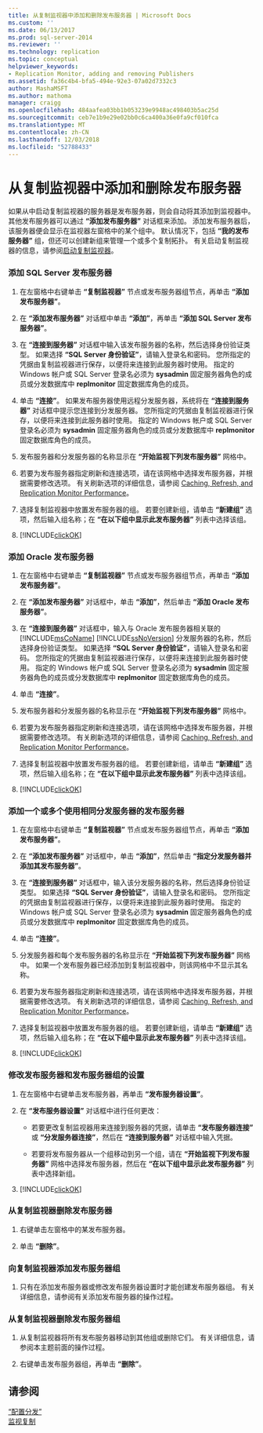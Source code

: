 ```yaml
---
title: 从复制监视器中添加和删除发布服务器 | Microsoft Docs
ms.custom: ''
ms.date: 06/13/2017
ms.prod: sql-server-2014
ms.reviewer: ''
ms.technology: replication
ms.topic: conceptual
helpviewer_keywords:
- Replication Monitor, adding and removing Publishers
ms.assetid: fa36c4b4-bfa5-494e-92e3-07a02d7332c3
author: MashaMSFT
ms.author: mathoma
manager: craigg
ms.openlocfilehash: 484aafea03bb1b053239e9948ac498403b5ac25d
ms.sourcegitcommit: ceb7e1b9e29e02bb0c6ca400a36e0fa9cf010fca
ms.translationtype: MT
ms.contentlocale: zh-CN
ms.lasthandoff: 12/03/2018
ms.locfileid: "52788433"
---
```

# <a name="add-and-remove-publishers-from-replication-monitor"></a>从复制监视器中添加和删除发布服务器
  如果从中启动复制监视器的服务器是发布服务器，则会自动将其添加到监视器中。 其他发布服务器可以通过 **“添加发布服务器”** 对话框来添加。 添加发布服务器后，该服务器便会显示在监视器左窗格中的某个组中。 默认情况下，包括 **“我的发布服务器”** 组，但还可以创建新组来管理一个或多个复制拓扑。 有关启动复制监视器的信息，请参阅[启动复制监视器](start-the-replication-monitor.md)。  
  
### <a name="to-add-a-sql-server-publisher"></a>添加 SQL Server 发布服务器  
  
1.  在左窗格中右键单击 **“复制监视器”** 节点或发布服务器组节点，再单击 **“添加发布服务器”**。  
  
2.  在 **“添加发布服务器”** 对话框中单击 **“添加”**，再单击 **“添加 SQL Server 发布服务器”**。  
  
3.  在 **“连接到服务器”** 对话框中输入该发布服务器的名称，然后选择身份验证类型。 如果选择 **“SQL Server 身份验证”**，请输入登录名和密码。 您所指定的凭据由复制监视器进行保存，以便将来连接到此服务器时使用。 指定的 Windows 帐户或 SQL Server 登录名必须为 **sysadmin** 固定服务器角色的成员或分发数据库中 **replmonitor** 固定数据库角色的成员。  
  
4.  单击 **“连接”**。 如果发布服务器使用远程分发服务器，系统将在 **“连接到服务器”** 对话框中提示您连接到分发服务器。 您所指定的凭据由复制监视器进行保存，以便将来连接到此服务器时使用。 指定的 Windows 帐户或 SQL Server 登录名必须为 **sysadmin** 固定服务器角色的成员或分发数据库中 **replmonitor** 固定数据库角色的成员。  
  
5.  发布服务器和分发服务器的名称显示在 **“开始监视下列发布服务器”** 网格中。  
  
6.  若要为发布服务器指定刷新和连接选项，请在该网格中选择发布服务器，并根据需要修改选项。 有关刷新选项的详细信息，请参阅 [Caching, Refresh, and Replication Monitor Performance](caching-refresh-and-replication-monitor-performance.md)。  
  
7.  选择复制监视器中放置发布服务器的组。 若要创建新组，请单击 **“新建组”** 选项，然后输入组名称；在 **“在以下组中显示此发布服务器”** 列表中选择该组。  
  
8.  [!INCLUDE[clickOK](../../../includes/clickok-md.md)]  
  
### <a name="to-add-an-oracle-publisher"></a>添加 Oracle 发布服务器  
  
1.  在左窗格中右键单击 **“复制监视器”** 节点或发布服务器组节点，再单击 **“添加发布服务器”**。  
  
2.  在 **“添加发布服务器”** 对话框中，单击 **“添加”**，然后单击 **“添加 Oracle 发布服务器”**。  
  
3.  在 **“连接到服务器”** 对话框中，输入与 Oracle 发布服务器相关联的 [!INCLUDE[msCoName](../../../includes/msconame-md.md)] [!INCLUDE[ssNoVersion](../../../includes/ssnoversion-md.md)] 分发服务器的名称，然后选择身份验证类型。 如果选择 **“SQL Server 身份验证”**，请输入登录名和密码。 您所指定的凭据由复制监视器进行保存，以便将来连接到此服务器时使用。 指定的 Windows 帐户或 SQL Server 登录名必须为 **sysadmin** 固定服务器角色的成员或分发数据库中 **replmonitor** 固定数据库角色的成员。  
  
4.  单击 **“连接”**。  
  
5.  发布服务器和分发服务器的名称显示在 **“开始监视下列发布服务器”** 网格中。  
  
6.  若要为发布服务器指定刷新和连接选项，请在该网格中选择发布服务器，并根据需要修改选项。 有关刷新选项的详细信息，请参阅 [Caching, Refresh, and Replication Monitor Performance](caching-refresh-and-replication-monitor-performance.md)。  
  
7.  选择复制监视器中放置发布服务器的组。 若要创建新组，请单击 **“新建组”** 选项，然后输入组名称；在 **“在以下组中显示此发布服务器”** 列表中选择该组。  
  
8.  [!INCLUDE[clickOK](../../../includes/clickok-md.md)]  
  
### <a name="to-add-one-or-more-publishers-that-use-the-same-distributor"></a>添加一个或多个使用相同分发服务器的发布服务器  
  
1.  在左窗格中右键单击 **“复制监视器”** 节点或发布服务器组节点，再单击 **“添加发布服务器”**。  
  
2.  在 **“添加发布服务器”** 对话框中，单击 **“添加”**，然后单击 **“指定分发服务器并添加其发布服务器”**。  
  
3.  在 **“连接到服务器”** 对话框中，输入该分发服务器的名称，然后选择身份验证类型。 如果选择 **“SQL Server 身份验证”**，请输入登录名和密码。 您所指定的凭据由复制监视器进行保存，以便将来连接到此服务器时使用。 指定的 Windows 帐户或 SQL Server 登录名必须为 **sysadmin** 固定服务器角色的成员或分发数据库中 **replmonitor** 固定数据库角色的成员。  
  
4.  单击 **“连接”**。  
  
5.  分发服务器和每个发布服务器的名称显示在 **“开始监视下列发布服务器”** 网格中。 如果一个发布服务器已经添加到复制监视器中，则该网格中不显示其名称。  
  
6.  若要为发布服务器指定刷新和连接选项，请在该网格中选择发布服务器，并根据需要修改选项。 有关刷新选项的详细信息，请参阅 [Caching, Refresh, and Replication Monitor Performance](caching-refresh-and-replication-monitor-performance.md)。  
  
7.  选择复制监视器中放置发布服务器的组。 若要创建新组，请单击 **“新建组”** 选项，然后输入组名称；在 **“在以下组中显示此发布服务器”** 列表中选择该组。  
  
8.  [!INCLUDE[clickOK](../../../includes/clickok-md.md)]  
  
### <a name="to-modify-settings-for-the-publisher-and-publisher-groups"></a>修改发布服务器和发布服务器组的设置  
  
1.  在左窗格中右键单击发布服务器，再单击 **“发布服务器设置”**。  
  
2.  在 **“发布服务器设置”** 对话框中进行任何更改：  
  
    -   若要更改复制监视器用来连接到服务器的凭据，请单击 **“发布服务器连接”** 或 **“分发服务器连接”**，然后在 **“连接到服务器”** 对话框中输入凭据。  
  
    -   若要将发布服务器从一个组移动到另一个组，请在 **“开始监视下列发布服务器”** 网格中选择发布服务器，然后在 **“在以下组中显示此发布服务器”** 列表中选择新组。  
  
3.  [!INCLUDE[clickOK](../../../includes/clickok-md.md)]  
  
### <a name="to-remove-a-publisher-from-replication-monitor"></a>从复制监视器删除发布服务器  
  
1.  右键单击左窗格中的某发布服务器。  
  
2.  单击 **“删除”**。  
  
### <a name="to-add-a-publisher-group-to-replication-monitor"></a>向复制监视器添加发布服务器组  
  
1.  只有在添加发布服务器或修改发布服务器设置时才能创建发布服务器组。 有关详细信息，请参阅有关添加发布服务器的操作过程。  
  
### <a name="to-remove-a-publisher-group-from-replication-monitor"></a>从复制监视器删除发布服务器组  
  
1.  从复制监视器将所有发布服务器移动到其他组或删除它们。 有关详细信息，请参阅本主题前面的操作过程。  
  
2.  右键单击发布服务器组，再单击 **“删除”**。  
  
## <a name="see-also"></a>请参阅  
 [“配置分发”](../configure-distribution.md)   
 [监视复制](../monitoring-replication.md)  
  
  
